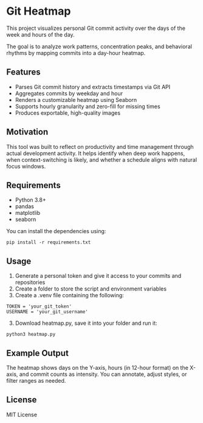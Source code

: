 # Git Heatmap

This project visualizes personal Git commit activity over the days of the week and hours of the day.

The goal is to analyze work patterns, concentration peaks, and behavioral rhythms by mapping commits into a day-hour heatmap.

## Features

- Parses Git commit history and extracts timestamps via Git API
- Aggregates commits by weekday and hour
- Renders a customizable heatmap using Seaborn
- Supports hourly granularity and zero-fill for missing times
- Produces exportable, high-quality images

## Motivation

This tool was built to reflect on productivity and time management through actual development activity.
It helps identify when deep work happens, when context-switching is likely, and whether a schedule aligns with natural focus windows.

## Requirements

- Python 3.8+
- pandas
- matplotlib
- seaborn

You can install the dependencies using:

```
pip install -r requirements.txt
```

## Usage

1. Generate a personal token and give it access to your commits and repositories
2. Create a folder to store the script and environment variables
3. Create a .venv file containing the following:
```
TOKEN = 'your_git_token'
USERNAME = 'your_git_username'
```
3. Download heatmap.py, save it into your folder and run it:
```
python3 heatmap.py
```

## Example Output

The heatmap shows days on the Y-axis, hours (in 12-hour format) on the X-axis, and commit counts as intensity.
You can annotate, adjust styles, or filter ranges as needed.

## License

MIT License
